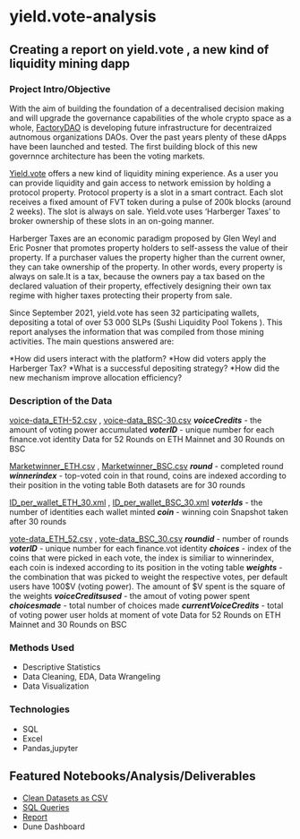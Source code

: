 # yield.vote-analysis
## Creating a report on yield.vote , a new kind of liquidity mining dapp


### Project Intro/Objective
With the aim of building the foundation of a decentralised decision making and will upgrade the governance capabilities of the whole crypto space as a whole, [FactoryDAO](https://www.finance.vote) is developing future infrastructure for decentraized autnomous organizations DAOs. Over the past years plenty of these dApps have been launched and tested. The first building block of this new governnce architecture has been the voting markets. 

[Yield.vote](https://app.yield.vote/#/) offers a new kind of liquidity mining experience.
As a user you can provide liquidity and gain access to network emission by holding a protocol property.
Protocol property is a slot in a smart contract. Each slot receives a fixed amount of FVT token during a pulse of 200k blocks (around 2 weeks).
The slot is always on sale. Yield.vote uses ‘Harberger Taxes’ to broker ownership of these slots in an on-going manner.

Harberger Taxes are an economic paradigm proposed by Glen Weyl and Eric Posner that promotes property holders to self-assess the value of their property.
If a purchaser values the property higher than the current owner, they can take ownership of the property. In other words, every property is always on sale.It is a tax, because the owners pay a tax based on the declared valuation of their property, effectively designing their own tax regime with higher taxes protecting their property from sale.

Since September 2021, yield.vote has seen 32 participating wallets, depositing a total of over 53 000 SLPs (Sushi Liquidity Pool Tokens ).
This report analyses the information that was compiled from those mining activities. The main questions answered are:

*How did users interact with the platform?
*How did voters apply the Harberger Tax?
*What is a successful depositing strategy?
*How did the new mechanism improve allocation efficiency?

### Description of the Data
[voice-data_ETH-52.csv](https://github.com/datadeo/market.vote_analysis/blob/main/voice-data_ETH_52.csv) ,
[voice-data_BSC-30.csv](https://github.com/datadeo/market.vote_analysis/blob/main/Vote-Data_BSC_30.csv)
***voiceCredits*** - the amount of voting power accumulated
***voterID*** - unique number for each finance.vot identity
Data for 52 Rounds on ETH Mainnet and 30 Rounds on BSC

[Marketwinner_ETH.csv](https://github.com/datadeo/market.vote_analysis/blob/main/Marketwinner_ETH.csv) ,
[Marketwinner_BSC.csv](https://github.com/datadeo/market.vote_analysis/blob/main/market_winner_bsc.csv)
***round*** - completed round
***winnerindex*** - top-voted coin in that round, coins are indexed according to their position in the voting table
Both datasets are for 30 rounds

[ID_per_wallet_ETH_30.xml](https://github.com/datadeo/market.vote_analysis/blob/main/ID_per_wallet_ETH_30.xml) ,
[ID_per_wallet_BSC_30.xml](https://github.com/datadeo/market.vote_analysis/blob/main/ID_per_wallet_BSC_30.xml)
***voterIds*** - the number of identities each wallet minted
***coin*** - winning coin
Snapshot taken after 30 rounds

[vote-data_ETH_52.csv](https://github.com/datadeo/market.vote_analysis/blob/main/vote-data_ETH_52.csv) ,
[vote-data_BSC_30.csv](https://github.com/datadeo/market.vote_analysis/blob/main/Vote-Data_BSC_30.csv)
***roundid*** - number of rounds
***voterID*** - unique number for each finance.vot identity
***choices*** - index of the coins that were picked in each vote, the index is similiar to winnerindex, each coin is indexed according to its position in the voting table
***weights*** - the combination that was picked to weight the respective votes, per default users have 100$V (voting power). The amount of $V spent is the square of the weights
***voiceCreditsused*** - the amout of voting power spent
***choicesmade*** - total number of choices made
***currentVoiceCredits*** - total of voting power user holds at moment of vote
Data for 52 Rounds on ETH Mainnet and 30 Rounds on BSC

### Methods Used
* Descriptive Statistics
* Data Cleaning, EDA, Data Wrangeling
* Data Visualization

### Technologies
* SQL
* Excel
* Pandas,jupyter


## Featured Notebooks/Analysis/Deliverables
* [Clean Datasets as CSV](https://github.com/Lizzl/market.vote_analysis)
* [SQL Queries](https://github.com/Lizzl/market.vote_analysis/blob/main/voting_markets_EDA.sql)
* [Report](https://cryptpad.fr/file/#/2/file/CEkavekX8koJowgJHwiLTWFA/)
* Dune Dashboard 


